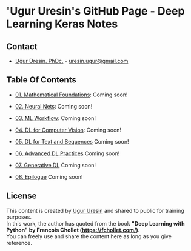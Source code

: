 # 'Ugur Uresin's GitHub Page - Deep Learning Keras Notes

## Contact
* [Uğur Üresin, PhDc.](https://github.com/ugururesin) - [uresin.ugur@gmail.com](mailto:uresin.ugur@gmail.com)

## Table Of Contents

* [01. Mathematical Foundations](https://github.com/ugururesin/Deep-Learning-Keras): Coming soon!

* [02. Neural Nets](https://github.com/ugururesin/Deep-Learning-Keras): Coming soon!

* [03. ML Workflow](https://github.com/ugururesin/Deep-Learning-Keras): Coming soon!

* [04. DL for Computer Vision](https://github.com/ugururesin/Deep-Learning-Keras): Coming soon!

* [05. DL for Text and Sequences](https://github.com/ugururesin/Deep-Learning-Keras) Coming soon!

* [06. Advanced DL Practices](https://github.com/ugururesin/Deep-Learning-Keras) Coming soon!

* [07. Generative DL](https://github.com/ugururesin/Deep-Learning-Keras) Coming soon!

* [08. Epilogue](https://github.com/ugururesin/Deep-Learning-Keras) Coming soon!
 

## License
This content is created by [Ugur Uresin](mailto:uresin.ugur@gmail.com) and shared to public for training purposes.  
In this work, the author has quoted from the book **"Deep Learning with Python" by François Chollet (https://fchollet.com/)**.  
You can freely use and share the content here as long as you give reference.